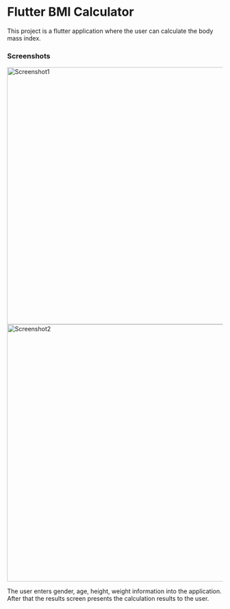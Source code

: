 # Flutter BMI Calculator

This project is a flutter application where the user can calculate the body mass index.

<h3 align="left">Screenshots</h3>
<p align="left"> 
<a> 
   <img src="screenshots/gif1.gif" alt="Screenshot1" height="600em"/> 
  </a> 
  <a> 
   <img src="screenshots/gif2.gif" alt="Screenshot2" height="600em"/> 
  </a> 

The user enters gender, age, height, weight information into the application. After that the results screen presents the calculation results to the user.

